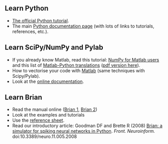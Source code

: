 <html><body><h2>Learn Python</h2>
<ul>
	<li><a href="http://docs.python.org/tut/">The official Python tutorial</a>.</li>
	<li>The main <a href="http://www.python.org/doc/">Python documentation page</a> (with lots of links to tutorials, references, etc.).</li>
</ul>
<h2>Learn SciPy/NumPy and Pylab</h2>
<ul>
	<li>If you already know Matlab, read this tutorial: <a href="http://scipy.org/NumPy_for_Matlab_Users">NumPy for Matlab users</a> and this list of <a href="http://mathesaurus.sourceforge.net/">Matlab-Python translations</a> (<a href="http://www.briansimulator.org/matlab-python-xref.pdf">pdf version here</a>).</li>
	<li>How to vectorise your code with <a href="http://www.mathworks.com/support/tech-notes/1100/1109.html">Matlab</a> (same techniques with Scipy/Pylab).</li>
	<li>Look at the <a href="http://docs.scipy.org/doc/">online documentation</a>.</li>
</ul>
<h2>Learn Brian</h2>
<ul>
	<li>Read the manual online (<a href="http://www.briansimulator.org/docs">Brian 1</a>, <a href="http://brian2.readthedocs.org/">Brian 2</a>)</li>
	<li>Look at the examples and tutorials</li>
	<li>Use the <a href="http://www.briansimulator.org/BrianReference.pdf">reference sheet</a>.</li>
	<li>Read our introductory article: Goodman DF and Brette R (2008) <a href="http://www.frontiersin.org/neuroinformatics/paper/10.3389/neuro.11/005.2008/">Brian: a simulator for spiking neural networks in Python</a>. <em>Front. Neuroinform.</em> doi:10.3389/neuro.11.005.2008</li>
</ul></body></html>